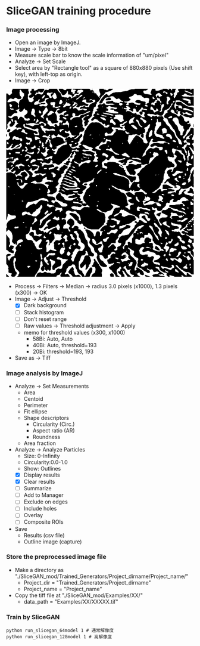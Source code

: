# SliceGAN training procedure

### Image processing
- Open an image by ImageJ.
- Image -> Type -> 8bit
- Measure scale bar to know the scale information of "um/pixel"
- Analyze -> Set Scale
- Select area by "Rectangle tool" as a square of 880x880 pixels (Use shift key), with left-top as origin.
- Image -> Crop

![crop](Threshold.png "Threshold")


- Process -> Filters -> Median -> radius 3.0 pixels (x1000), 1.3 pixels (x300) -> OK
- Image -> Adjust -> Threshold
    - [x] Dark background
    - [ ] Stack histogram
    - [ ] Don't reset range
    - [ ] Raw values          -> Threshold adjustment -> Apply
    - memo for threshold values (x300, x1000)
        - 58Bi: Auto, Auto
        - 40Bi: Auto, threshold=193
        - 20Bi: threshold=193, 193
- Save as -> Tiff

### Image analysis by ImageJ
- Analyze -> Set Measurements
    - Area
    - Centoid
    - Perimeter
    - Fit ellipse
    - Shape descriptors
        - Circularity (Circ.)
        - Aspect ratio (AR)
        - Roundness
    - Area fraction
- Analyze -> Analyze Particles
    - Size: 0-Infinity
    - Circularity:0.0-1.0
    - Show: Outlines
    - [x] Display results
    - [x] Clear results
    - [ ] Summarize
    - [ ] Add to Manager
    - [ ] Exclude on edges
    - [ ] Include holes
    - [ ] Overlay
    - [ ] Composite ROIs
- Save
    - Results (csv file)
    - Outline image (capture)

### Store the preprocessed image file
- Make a directory as "./SliceGAN_mod/Trained_Generators/Project_dirname/Project_name/"
    - Project_dir = "Trained_Generators/Project_dirname"
    - Project_name = "Project_name"
- Copy the tiff file at "./SliceGAN_mod/Examples/XX/"
    - data_path = "Examples/XX/XXXXX.tif"

### Train by SliceGAN
```
python run_slicegan_64model 1 # 通常解像度
python run_slicegan_128model 1 # 高解像度
```
